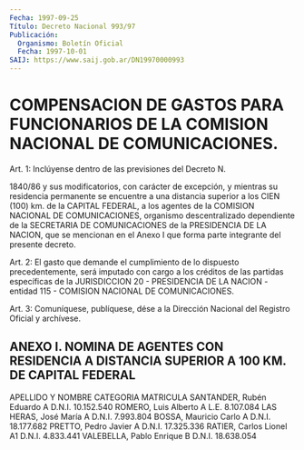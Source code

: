 ```yaml
---
Fecha: 1997-09-25
Título: Decreto Nacional 993/97
Publicación:
  Organismo: Boletín Oficial
  Fecha: 1997-10-01
SAIJ: https://www.saij.gob.ar/DN19970000993
---
```

# COMPENSACION DE GASTOS PARA FUNCIONARIOS DE LA COMISION NACIONAL DE COMUNICACIONES.

<a id="1"></a>
Art. 1:  Inclúyense dentro de las previsiones del Decreto  N.

1840/86 y sus modificatorios, con carácter de excepción, y mientras su residencia permanente  se  encuentre  a una distancia superior a los  CIEN (100) km. de la CAPITAL FEDERAL,  a  los  agentes  de  la COMISION  NACIONAL  DE  COMUNICACIONES,  organismo  descentralizado dependiente de la SECRETARIA DE COMUNICACIONES de la PRESIDENCIA DE LA  NACION,  que  se  mencionan  en  el  Anexo  I  que  forma parte integrante del presente decreto.

<a id="2"></a>
Art.  2:  El  gasto  que  demande el cumplimiento de lo dispuesto precedentemente, será imputado  con  cargo  a  los  créditos de las partidas  específicas  de  la JURISDICCION 20 - PRESIDENCIA  DE  LA NACION  -  entidad  115  -  COMISION   NACIONAL  DE  COMUNICACIONES.

<a id="3"></a>
Art. 3: Comuníquese, publíquese, dése  a la Dirección Nacional del Registro  Oficial  y  archívese.

## ANEXO I. NOMINA DE AGENTES CON RESIDENCIA A DISTANCIA SUPERIOR A 100 KM. DE CAPITAL FEDERAL

<a id="1"></a>
APELLIDO Y NOMBRE            CATEGORIA              MATRICULA  SANTANDER, Rubén Eduardo         A               D.N.I. 10.152.540  ROMERO, Luis Alberto             A               L.E.    8.107.084  LAS HERAS, José María            A               D.N.I.  7.993.804  BOSSA, Mauricio Carlo            A               D.N.I. 18.177.682  PRETTO, Pedro Javier             A               D.N.I. 17.325.336 RATIER, Carlos Lionel            A1              D.N.I.  4.833.441  VALEBELLA, Pablo Enrique         B               D.N.I. 18.638.054